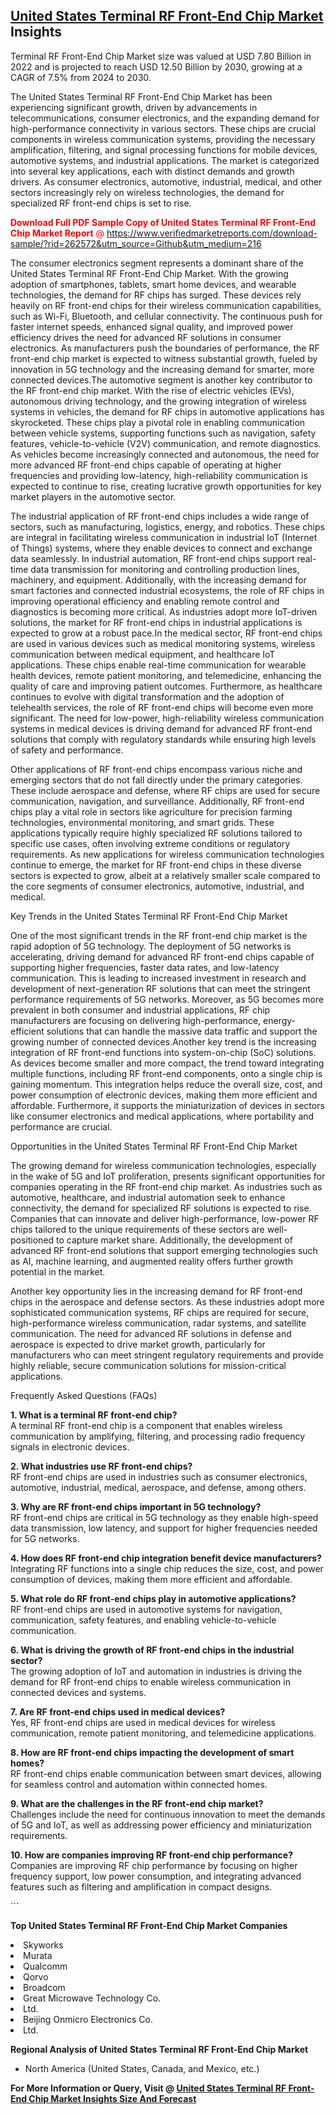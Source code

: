 <h2><a href="https://www.verifiedmarketreports.com/download-sample/?rid=262572&amp;utm_source=Github&amp;utm_medium=216" target="_blank">United States Terminal RF Front-End Chip Market</a> Insights</h2><p>Terminal RF Front-End Chip Market size was valued at USD 7.80 Billion in 2022 and is projected to reach USD 12.50 Billion by 2030, growing at a CAGR of 7.5% from 2024 to 2030.</p><p><p>The United States Terminal RF Front-End Chip Market has been experiencing significant growth, driven by advancements in telecommunications, consumer electronics, and the expanding demand for high-performance connectivity in various sectors. These chips are crucial components in wireless communication systems, providing the necessary amplification, filtering, and signal processing functions for mobile devices, automotive systems, and industrial applications. The market is categorized into several key applications, each with distinct demands and growth drivers. As consumer electronics, automotive, industrial, medical, and other sectors increasingly rely on wireless technologies, the demand for specialized RF front-end chips is set to rise.</p><p><p><span class=""><span style="color: #ff0000;"><strong>Download Full PDF Sample Copy of United States Terminal RF Front-End Chip Market Report</strong> @ </span><a href="https://www.verifiedmarketreports.com/download-sample/?rid=262572&amp;utm_source=Github&amp;utm_medium=216" target="_blank">https://www.verifiedmarketreports.com/download-sample/?rid=262572&amp;utm_source=Github&amp;utm_medium=216</a></span></p></p><p>The consumer electronics segment represents a dominant share of the United States Terminal RF Front-End Chip Market. With the growing adoption of smartphones, tablets, smart home devices, and wearable technologies, the demand for RF chips has surged. These devices rely heavily on RF front-end chips for their wireless communication capabilities, such as Wi-Fi, Bluetooth, and cellular connectivity. The continuous push for faster internet speeds, enhanced signal quality, and improved power efficiency drives the need for advanced RF solutions in consumer electronics. As manufacturers push the boundaries of performance, the RF front-end chip market is expected to witness substantial growth, fueled by innovation in 5G technology and the increasing demand for smarter, more connected devices.The automotive segment is another key contributor to the RF front-end chip market. With the rise of electric vehicles (EVs), autonomous driving technology, and the growing integration of wireless systems in vehicles, the demand for RF chips in automotive applications has skyrocketed. These chips play a pivotal role in enabling communication between vehicle systems, supporting functions such as navigation, safety features, vehicle-to-vehicle (V2V) communication, and remote diagnostics. As vehicles become increasingly connected and autonomous, the need for more advanced RF front-end chips capable of operating at higher frequencies and providing low-latency, high-reliability communication is expected to continue to rise, creating lucrative growth opportunities for key market players in the automotive sector.<p>The industrial application of RF front-end chips includes a wide range of sectors, such as manufacturing, logistics, energy, and robotics. These chips are integral in facilitating wireless communication in industrial IoT (Internet of Things) systems, where they enable devices to connect and exchange data seamlessly. In industrial automation, RF front-end chips support real-time data transmission for monitoring and controlling production lines, machinery, and equipment. Additionally, with the increasing demand for smart factories and connected industrial ecosystems, the role of RF chips in improving operational efficiency and enabling remote control and diagnostics is becoming more critical. As industries adopt more IoT-driven solutions, the market for RF front-end chips in industrial applications is expected to grow at a robust pace.In the medical sector, RF front-end chips are used in various devices such as medical monitoring systems, wireless communication between medical equipment, and healthcare IoT applications. These chips enable real-time communication for wearable health devices, remote patient monitoring, and telemedicine, enhancing the quality of care and improving patient outcomes. Furthermore, as healthcare continues to evolve with digital transformation and the adoption of telehealth services, the role of RF front-end chips will become even more significant. The need for low-power, high-reliability wireless communication systems in medical devices is driving demand for advanced RF front-end solutions that comply with regulatory standards while ensuring high levels of safety and performance.<p>Other applications of RF front-end chips encompass various niche and emerging sectors that do not fall directly under the primary categories. These include aerospace and defense, where RF chips are used for secure communication, navigation, and surveillance. Additionally, RF front-end chips play a vital role in sectors like agriculture for precision farming technologies, environmental monitoring, and smart grids. These applications typically require highly specialized RF solutions tailored to specific use cases, often involving extreme conditions or regulatory requirements. As new applications for wireless communication technologies continue to emerge, the market for RF front-end chips in these diverse sectors is expected to grow, albeit at a relatively smaller scale compared to the core segments of consumer electronics, automotive, industrial, and medical.<p>Key Trends in the United States Terminal RF Front-End Chip Market</p><p>One of the most significant trends in the RF front-end chip market is the rapid adoption of 5G technology. The deployment of 5G networks is accelerating, driving demand for advanced RF front-end chips capable of supporting higher frequencies, faster data rates, and low-latency communication. This is leading to increased investment in research and development of next-generation RF solutions that can meet the stringent performance requirements of 5G networks. Moreover, as 5G becomes more prevalent in both consumer and industrial applications, RF chip manufacturers are focusing on delivering high-performance, energy-efficient solutions that can handle the massive data traffic and support the growing number of connected devices.Another key trend is the increasing integration of RF front-end functions into system-on-chip (SoC) solutions. As devices become smaller and more compact, the trend toward integrating multiple functions, including RF front-end components, onto a single chip is gaining momentum. This integration helps reduce the overall size, cost, and power consumption of electronic devices, making them more efficient and affordable. Furthermore, it supports the miniaturization of devices in sectors like consumer electronics and medical applications, where portability and performance are crucial.<p>Opportunities in the United States Terminal RF Front-End Chip Market</p><p>The growing demand for wireless communication technologies, especially in the wake of 5G and IoT proliferation, presents significant opportunities for companies operating in the RF front-end chip market. As industries such as automotive, healthcare, and industrial automation seek to enhance connectivity, the demand for specialized RF solutions is expected to rise. Companies that can innovate and deliver high-performance, low-power RF chips tailored to the unique requirements of these sectors are well-positioned to capture market share. Additionally, the development of advanced RF front-end solutions that support emerging technologies such as AI, machine learning, and augmented reality offers further growth potential in the market.</p><p>Another key opportunity lies in the increasing demand for RF front-end chips in the aerospace and defense sectors. As these industries adopt more sophisticated communication systems, RF chips are required for secure, high-performance wireless communication, radar systems, and satellite communication. The need for advanced RF solutions in defense and aerospace is expected to drive market growth, particularly for manufacturers who can meet stringent regulatory requirements and provide highly reliable, secure communication solutions for mission-critical applications.</p><p>Frequently Asked Questions (FAQs)</p><p><b>1. What is a terminal RF front-end chip?</b><br>A terminal RF front-end chip is a component that enables wireless communication by amplifying, filtering, and processing radio frequency signals in electronic devices.</p><p><b>2. What industries use RF front-end chips?</b><br>RF front-end chips are used in industries such as consumer electronics, automotive, industrial, medical, aerospace, and defense, among others.</p><p><b>3. Why are RF front-end chips important in 5G technology?</b><br>RF front-end chips are critical in 5G technology as they enable high-speed data transmission, low latency, and support for higher frequencies needed for 5G networks.</p><p><b>4. How does RF front-end chip integration benefit device manufacturers?</b><br>Integrating RF functions into a single chip reduces the size, cost, and power consumption of devices, making them more efficient and affordable.</p><p><b>5. What role do RF front-end chips play in automotive applications?</b><br>RF front-end chips are used in automotive systems for navigation, communication, safety features, and enabling vehicle-to-vehicle communication.</p><p><b>6. What is driving the growth of RF front-end chips in the industrial sector?</b><br>The growing adoption of IoT and automation in industries is driving the demand for RF front-end chips to enable wireless communication in connected devices and systems.</p><p><b>7. Are RF front-end chips used in medical devices?</b><br>Yes, RF front-end chips are used in medical devices for wireless communication, remote patient monitoring, and telemedicine applications.</p><p><b>8. How are RF front-end chips impacting the development of smart homes?</b><br>RF front-end chips enable communication between smart devices, allowing for seamless control and automation within connected homes.</p><p><b>9. What are the challenges in the RF front-end chip market?</b><br>Challenges include the need for continuous innovation to meet the demands of 5G and IoT, as well as addressing power efficiency and miniaturization requirements.</p><p><b>10. How are companies improving RF front-end chip performance?</b><br>Companies are improving RF chip performance by focusing on higher frequency support, low power consumption, and integrating advanced features such as filtering and amplification in compact designs.</p>```</p><p><strong>Top United States Terminal RF Front-End Chip Market Companies</strong></p><div data-test-id=""><p><li>Skyworks</li><li> Murata</li><li> Qualcomm</li><li> Qorvo</li><li> Broadcom</li><li> Great Microwave Technology Co.</li><li>Ltd.</li><li> Beijing Onmicro Electronics Co.</li><li> Ltd.</li></p><div><strong>Regional Analysis of&nbsp;United States Terminal RF Front-End Chip Market</strong></div><ul><li dir="ltr"><p dir="ltr">North America&nbsp;(United States, Canada, and Mexico, etc.)</p></li></ul><p><strong>For More Information or Query, Visit @&nbsp;</strong><strong><a href="https://www.verifiedmarketreports.com/product/terminal-rf-front-end-chip-market/?utm_source=Github&amp;utm_medium=216" target="_blank">United States Terminal RF Front-End Chip Market Insights Size And Forecast</a></strong></p></div>
